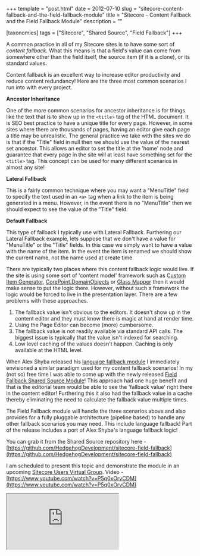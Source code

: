 +++
template = "post.html"
date = 2012-07-10
slug = "sitecore-content-fallback-and-the-field-fallback-module"
title = "Sitecore - Content Fallback and the Field Fallback Module"
description = ""

[taxonomies]
tags = ["Sitecore", "Shared Source", "Field Fallback"]
+++

A common practice in all of my Sitecore sites is to have some sort of *content fallback*. What this means is that a field's value can come from somewhere other than the field itself, the source item (if it is a clone), or its standard values.

Content fallback is an excellent way to increase editor productivity and reduce content redundancy! Here are the three most common scenarios I run into with every project.

<!-- more -->

**Ancestor Inheritance**

One of the more common scenarios for ancestor inheritance is for things like the text that is to show up in the `<title>` tag of the HTML document. It is SEO best practice to have a unique title for every page. However, in some sites where there are thousands of pages, having an editor give each page a title may be unrealistic. The general practice we take with the sites we do is that if the "Title" field in null then we should use the value of the nearest set ancestor. This allows an editor to set the title at the 'home' node and guarantee that every page in the site will at least have something set for the `<title>` tag. This concept can be used for many different scenarios in almost any site!

**Lateral Fallback**

This is a fairly common technique where you may want a "MenuTitle" field to specify the text used in an `<a>` tag when a link to the item is being generated in a menu. However, in the event there is no "MenuTitle" then we should expect to see the value of the "Title" field.

**Default Fallback**

This type of fallback I typically use with Lateral Fallback. Furthering our Lateral Fallback example, lets suppose that we don't have a value for "MenuTitle" or the "Title" fields. In this case we simply want to have a value with the name of the item. In the event the item is renamed we should show the current name, not the name used at create time.

There are typically two places where this content fallback logic would live. If the site is using some sort of 'content model' framework such as [Custom Item Generator](http://trac.sitecore.net/CustomItemGenerator), [CorePoint.DomainObjects](trac.sitecore.net/DomainObjects) or [Glass Mapper](http://glass.lu) then it would make sense to put the logic there. However, without such a framework the logic would be forced to live in the presentation layer. There are a few problems with these approaches.

1.  The fallback value isn't obvious to the editors. It doesn't show up in the content editor and they must know there is magic at hand at render time.
2.  Using the Page Editor can become (more) cumbersome.
3.  The fallback value is not readily available via standard API calls. The biggest issue is typically that the value isn't indexed for searching.
4.  Low level caching of the values doesn't happen. Caching is only available at the HTML level.


When Alex Shyba released his [language fallback module](http://sitecoreblog.alexshyba.com/2010/11/approaching-language-fallback-with.html) I immediately envisioned a similar paradigm used for my content fallback scenarios! In my (not so) free time I was able to come up with the newly released [Field Fallback Shared Source Module](http://trac.sitecore.net/FieldFallback)! This approach had one huge benefit and that is the editorial team would be able to see the 'fallback value' right there in the content editor! Furthering this it also had the fallback value in a cache thereby eliminating the need to calculate the fallback value multiple times.

The Field Fallback module will handle the three scenarios above and also provides for a fully pluggable architecture (pipeline based) to handle any other fallback scenarios you may need. This include language fallback! Part of the release includes a port of Alex Shyba's language fallback logic!

You can grab it from the Shared Source repository here - [https://github.com/HedgehogDevelopment/sitecore-field-fallback](https://github.com/HedgehogDevelopment/sitecore-field-fallback)

I am scheduled to present this topic and demonstrate the module in an upcoming [Sitecore Users Virtual Group](http://sitecoreug.com/events/Field-Fallback). Video - [https://www.youtube.com/watch?v=P5q0xOrvCDM](https://www.youtube.com/watch?v=P5q0xOrvCDM)

 <iframe
    src="https://www.youtube.com/embed/P5q0xOrvCDM"
    webkitallowfullscreen
    mozallowfullscreen
    allowfullscreen>
</iframe>